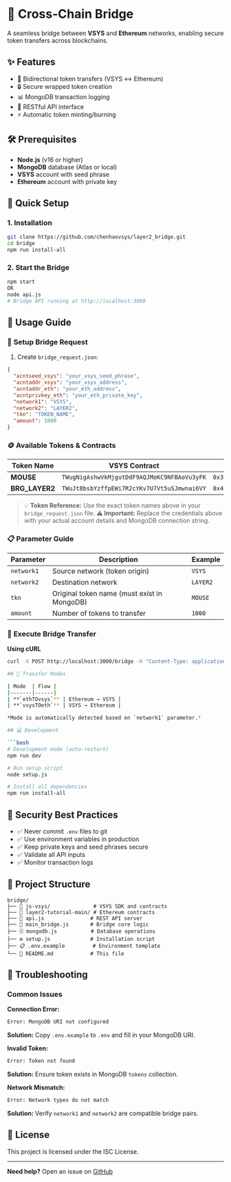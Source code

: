 # 🌉 Cross-Chain Bridge

A seamless bridge between **VSYS** and **Ethereum** networks, enabling secure token transfers across blockchains.

## ✨ Features

- 🔄 Bidirectional token transfers (VSYS ↔ Ethereum)
- 🔒 Secure wrapped token creation
- 📊 MongoDB transaction logging
- 🚀 RESTful API interface
- ⚡ Automatic token minting/burning

## 🛠️ Prerequisites

- **Node.js** (v16 or higher)
- **MongoDB** database (Atlas or local)
- **VSYS** account with seed phrase
- **Ethereum** account with private key

## 🚀 Quick Setup

### 1. **Installation**
```bash
git clone https://github.com/chenhaovsys/layer2_bridge.git
cd bridge
npm run install-all
```

### 2. **Start the Bridge**
```bash
npm start
OR
node api.js
# Bridge API running at http://localhost:3000
```

## 📖 Usage Guide

### 🔧 **Setup Bridge Request**

1. Create `bridge_request.json`:
```json
{
  "acntseed_vsys": "your_vsys_seed_phrase",
  "acntaddr_vsys": "your_vsys_address", 
  "acntaddr_eth": "your_eth_address",
  "acntprivkey_eth": "your_eth_private_key",
  "network1": "VSYS",
  "network2": "LAYER2",
  "tkn": "TOKEN_NAME",
  "amount": 1000
}
```

### 🪙 **Available Tokens & Contracts**

| Token Name | VSYS Contract | Ethereum Contract |
|------------|---------------|-------------------|
| **MOUSE** | `TWugNigAshwVkMjgutDdF9AQJMoKC9NFBAoVu3yFK` | `0x32e0fD6C049F69fc8A412d1183f4aA31dd9359D9` |
| **BRG_LAYER2** | `TWuJt8bsbYzffpEWi7R2cYKv7U7Vt5uSJmwnai6VY` | `0x40aC7981e59cfA9d6B25aAd5681A53058A480099` |

> 💡 **Token Reference:** Use the exact token names above in your `bridge_request.json` file.
> **⚠️ Important:** Replace the credentials above with your actual account details and MongoDB connection string.

### 📋 **Parameter Guide**

| Parameter | Description | Example |
|-----------|-------------|---------|
| `network1` | Source network (token origin) | `VSYS` |
| `network2` | Destination network | `LAYER2` |
| `tkn` | Original token name (must exist in MongoDB) | `MOUSE` |
| `amount` | Number of tokens to transfer | `1000` |

### 🚀 **Execute Bridge Transfer**

**Using cURL**
```bash
curl -X POST http://localhost:3000/bridge -H "Content-Type: application/json" -d @bridge_request.json

## 🔄 Transfer Modes

| Mode  | Flow |
|-------|------|
| **`ethTOvsys`** | Ethereum → VSYS |
| **`vsysTOeth`** | VSYS → Ethereum |

*Mode is automatically detected based on `network1` parameter.*

## 💻 Development

```bash
# Development mode (auto-restart)
npm run dev

# Run setup script
node setup.js

# Install all dependencies
npm run install-all
```

## 🔐 Security Best Practices

- ✅ Never commit `.env` files to git
- ✅ Use environment variables in production
- ✅ Keep private keys and seed phrases secure
- ✅ Validate all API inputs
- ✅ Monitor transaction logs

## 📂 Project Structure

```
bridge/
├── 📁 js-vsys/              # VSYS SDK and contracts
├── 📁 layer2-tutorial-main/ # Ethereum contracts
├── 🔧 api.js               # REST API server
├── 🌉 main_bridge.js       # Bridge core logic
├── 🗄️ mongodb.js           # Database operations
├── ⚙️ setup.js             # Installation script
├── 📋 .env.example         # Environment template
└── 📖 README.md            # This file
```

## 🐛 Troubleshooting

### Common Issues

**Connection Error:**
```bash
Error: MongoDB URI not configured
```
**Solution:** Copy `.env.example` to `.env` and fill in your MongoDB URI.

**Invalid Token:**
```bash
Error: Token not found
```
**Solution:** Ensure token exists in MongoDB `tokens` collection.

**Network Mismatch:**
```bash
Error: Network types do not match
```
**Solution:** Verify `network1` and `network2` are compatible bridge pairs.


## 📝 License

This project is licensed under the ISC License.

---

**Need help?** Open an issue on [GitHub](https://github.com/chenhaovsys/layer2_bridge/issues)
